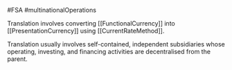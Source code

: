 #FSA #multinationalOperations 

Translation involves converting [[FunctionalCurrency]] into [[PresentationCurrency]] using [[CurrentRateMethod]]. 

Translation usually involves self-contained, independent subsidiaries whose operating, investing, and financing activities are decentralised from the parent. 